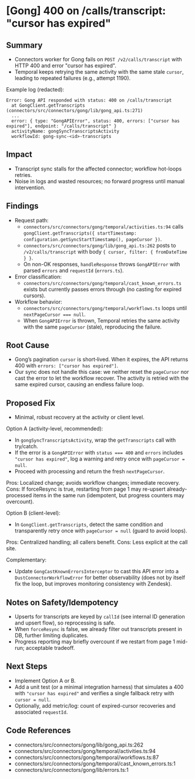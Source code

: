 # [Gong] 400 on /calls/transcript: "cursor has expired"

## Summary
- Connectors worker for Gong fails on `POST /v2/calls/transcript` with HTTP 400 and error "cursor has expired".
- Temporal keeps retrying the same activity with the same stale `cursor`, leading to repeated failures (e.g., attempt 1190).

Example log (redacted):
```
Error: Gong API responded with status: 400 on /calls/transcript
  at GongClient.getTranscripts (connectors/src/connectors/gong/lib/gong_api.ts:271)
  ...
  error: { type: "GongAPIError", status: 400, errors: ["cursor has expired"], endpoint: "/calls/transcript" }
  activityName: gongSyncTranscriptsActivity
  workflowId: gong-sync-<id>-transcripts
```

## Impact
- Transcript sync stalls for the affected connector; workflow hot-loops retries.
- Noise in logs and wasted resources; no forward progress until manual intervention.

## Findings
- Request path:
  - `connectors/src/connectors/gong/temporal/activities.ts:94` calls `gongClient.getTranscripts({ startTimestamp: configuration.getSyncStartTimestamp(), pageCursor })`.
  - `connectors/src/connectors/gong/lib/gong_api.ts:262` posts to `/v2/calls/transcript` with body `{ cursor, filter: { fromDateTime } }`.
  - On non-OK responses, `handleResponse` throws `GongAPIError` with parsed `errors` and `requestId` (`errors.ts`).
- Error classification:
  - `connectors/src/connectors/gong/temporal/cast_known_errors.ts` exists but currently passes errors through (no casting for expired cursors).
- Workflow behavior:
  - `connectors/src/connectors/gong/temporal/workflows.ts` loops until `nextPageCursor === null`.
  - When `GongAPIError` is thrown, Temporal retries the same activity with the same `pageCursor` (stale), reproducing the failure.

## Root Cause
- Gong’s pagination `cursor` is short‑lived. When it expires, the API returns 400 with `errors: ["cursor has expired"]`.
- Our sync does not handle this case: we neither reset the `pageCursor` nor cast the error to let the workflow recover. The activity is retried with the same expired cursor, causing an endless failure loop.

## Proposed Fix
- Minimal, robust recovery at the activity or client level.

Option A (activity-level, recommended):
- In `gongSyncTranscriptsActivity`, wrap the `getTranscripts` call with try/catch.
- If the error is a `GongAPIError` with `status === 400` and `errors` includes `"cursor has expired"`, log a warning and retry once with `pageCursor = null`.
- Proceed with processing and return the fresh `nextPageCursor`.

Pros: Localized change; avoids workflow changes; immediate recovery.
Cons: If forceResync is true, restarting from page 1 may re-upsert already-processed items in the same run (idempotent, but progress counters may overcount).

Option B (client-level):
- In `GongClient.getTranscripts`, detect the same condition and transparently retry once with `pageCursor = null` (guard to avoid loops).

Pros: Centralized handling; all callers benefit.
Cons: Less explicit at the call site.

Complementary:
- Update `GongCastKnownErrorsInterceptor` to cast this API error into a `DustConnectorWorkflowError` for better observability (does not by itself fix the loop, but improves monitoring consistency with Zendesk).

## Notes on Safety/Idempotency
- Upserts for transcripts are keyed by `callId` (see internal ID generation and upsert flow), so reprocessing is safe.
- When `forceResync` is false, we already filter out transcripts present in DB, further limiting duplicates.
- Progress reporting may briefly overcount if we restart from page 1 mid-run; acceptable tradeoff.

## Next Steps
- Implement Option A or B.
- Add a unit test (or a minimal integration harness) that simulates a 400 with `"cursor has expired"` and verifies a single fallback retry with `cursor = null`.
- Optionally, add metric/log: count of expired-cursor recoveries and associated `requestId`.

## Code References
- connectors/src/connectors/gong/lib/gong_api.ts:262
- connectors/src/connectors/gong/temporal/activities.ts:94
- connectors/src/connectors/gong/temporal/workflows.ts:87
- connectors/src/connectors/gong/temporal/cast_known_errors.ts:1
- connectors/src/connectors/gong/lib/errors.ts:1

